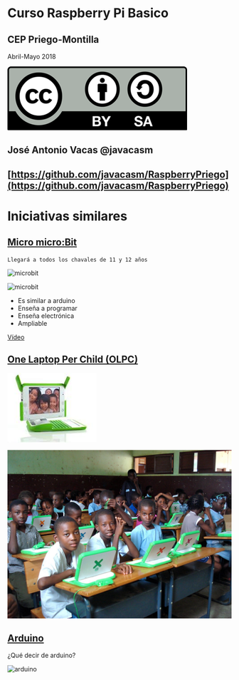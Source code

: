 # Curso Raspberry Pi Basico

## CEP Priego-Montilla

Abril-Mayo 2018

![CC](./imagenes/Licencia_CC.png)

## José Antonio Vacas  @javacasm

## [https://github.com/javacasm/RaspberryPriego](https://github.com/javacasm/RaspberryPriego)

# Iniciativas similares

## [Micro micro:Bit](http://www.eldiario.es/turing/BBC_micro-bit-utilizaran-escolares-Reino-Unido_0_411209780.html)

	Llegará a todos los chavales de 11 y 12 años

![microbit](http://images.eldiario.es/turing/BBC-microbit-principal_EDIIMA20150720_0805_18.jpg)

![microbit](http://images.eldiario.es/turing/BBC-microbit-esquema_EDIIMA20150720_0807_18.jpg)

* Es similar a arduino
* Enseña a programar
* Enseña electrónica
* Ampliable

[Vídeo](https://www.youtube.com/watch?time_continue=6&v=Wuza5WXiMkc)

## [One Laptop Per Child (OLPC)](http://one.laptop.org/)

![olpc](./imagenes/opc.jpg)

![aulaOLPC](./imagenes/aulaOLPC.jpg)

## [Arduino](http://arduino.cc)

¿Qué decir de arduino?

![arduino](https://upload.wikimedia.org/wikipedia/commons/thumb/3/38/Arduino_Uno_-_R3.jpg/245px-Arduino_Uno_-_R3.jpg)
